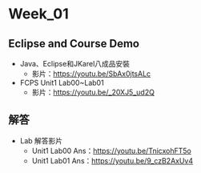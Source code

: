 # Week_01

## Eclipse and Course Demo
   * Java、Eclipse和JKarel八成品安裝
      * 影片：https://youtu.be/SbAx0jtsALc
   * FCPS Unit1 Lab00~Lab01
      * 影片：https://youtu.be/_20XJ5_ud2Q

## 解答

  * Lab 解答影片
      * Unit1 Lab00 Ans：https://youtu.be/TnicxohFT5o
      * Unit1 Lab01 Ans：https://youtu.be/9_czB2AxUv4
